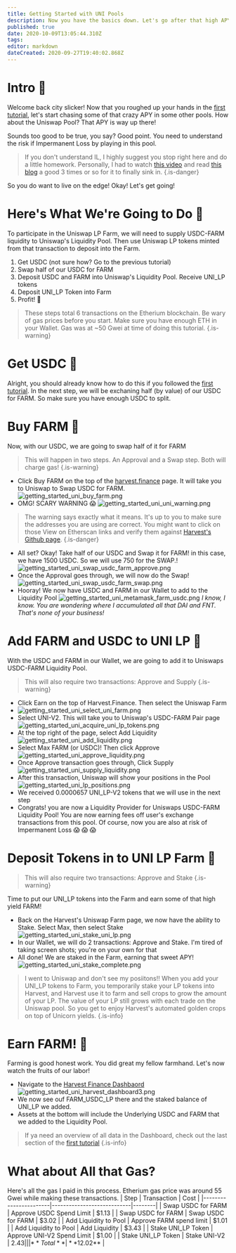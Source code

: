 ```yaml
---
title: Getting Started with UNI Pools
description: Now you have the basics down. Let's go after that high APY in the UNI Pool!
published: true
date: 2020-10-09T13:05:44.310Z
tags: 
editor: markdown
dateCreated: 2020-09-27T19:40:02.868Z
---
```


# Intro :corn:
Welcome back city slicker! Now that you roughed up your hands in the [first tutorial](/en/getting-started), let's start chasing some of that crazy APY in some other pools. How about the Uniswap Pool? That APY is way up there!

Sounds too good to be true, you say? Good point. You need to understand the risk if Impermanent Loss by playing in this pool.

> If you don't understand IL, I highly suggest you stop right here and do a little homework. Personally, I had to watch [this video](https://www.youtube.com/watch?v=8XJ1MSTEuU0) and read [this blog](https://blog.bancor.network/beginners-guide-to-getting-rekt-by-impermanent-loss-7c9510cb2f22) a good 3 times or so for it to finally sink in.
{.is-danger}

So you do want to live on the edge! Okay! Let's get going!
# Here's What We're Going to Do :tractor:
To participate in the Uniswap LP Farm, we will need to supply USDC-FARM liquidity to Uniswap's Liquidity Pool. Then use Uniswap LP tokens minted from that transaction to deposit into the Farm.
1. Get USDC (not sure how? Go to the previous tutorial)
1. Swap half of our USDC for FARM
1. Deposit USDC and FARM into Uniswap's Liquidity Pool. Receive UNI_LP tokens
1. Deposit UNI_LP Token into Farm
1. Profit! :bread:
> These steps total 6 transactions on the Etherium blockchain. Be wary of gas prices before you start. Make sure you have enough ETH in your Wallet. Gas was at ~50 Gwei at time of doing this tutorial.
{.is-warning}

# Get USDC :watermelon:
Alright, you should already know how to do this if you followed the [first tutorial](/en/getting-started). 
In the next step, we will be exchaning half (by value) of our USDC for FARM. So make sure you have enough USDC to split.
# Buy FARM :strawberry:
Now, with our USDC, we are going to swap half of it for FARM
>  This will happen in two steps. An Approval and a Swap step. Both will charge gas!
{.is-warning}
- Click Buy FARM on the top of the [harvest.finance](https://harvest.finance) page. It will take you to Uniswap to Swap USDC for FARM.
![getting_started_uni_buy_farm.png](/getting_started_uni_buy_farm.png)
- OMG! SCARY WARNING :scream:
![getting_started_uni_uni_warning.png](/getting_started_uni_uni_warning.png)
> The warning says exactly what it means. It's up to you to make sure the addresses you are using are correct. You might want to click on those View on Etherscan links and verify them against [Harvest's Github page](https://github.com/harvest-finance/harvest).
{.is-danger}
- All set? Okay! Take half of our USDC and Swap it for FARM! in this case, we have 1500 USDC. So we will use 750 for the SWAP.!
![getting_started_uni_swap_usdc_farm_approve.png](/getting_started_uni_swap_usdc_farm_approve.png)
- Once the Approval goes through, we will now do the Swap!
![getting_started_uni_swap_usdc_farm_swap.png](/getting_started_uni_swap_usdc_farm_swap.png)
- Hooray! We now have USDC and FARM in our Wallet to add to the Liquidity Pool
![getting_started_uni_metamask_farm_usdc.png](/getting_started_uni_metamask_farm_usdc.png)
*I know, I know. You are wondering where I accumulated all that DAI and FNT. That's none of your business!*
# Add FARM and USDC to UNI LP :apple:
With the USDC and FARM in our Wallet, we are going to add it to Uniswaps USDC-FARM Liquidity Pool.
> This will also require two transactions: Approve and Supply
{.is-warning}
- Click Earn on the top of Harvest.Finance. Then select the Uniswap Farm
- ![getting_started_uni_select_uni_farm.png](/getting_started_uni_select_uni_farm.png)
- Select UNI-V2. This will take you to Uniswap's USDC-FARM Pair page
![getting_started_uni_acquire_uni_lp_tokens.png](/getting_started_images/getting_started_uni_acquire_uni_lp_tokens.png)
- At the top right of the page, select Add Liquidity
![getting_started_uni_add_liquidity.png](/getting_started_images/getting_started_uni_add_liquidity.png)
- Select Max FARM (or USDC)! Then click Approve
![getting_started_uni_approve_liquidity.png](/getting_started_images/getting_started_uni_approve_liquidity.png)
- Once Approve transaction goes through, Click Supply
![getting_started_uni_supply_liquidity.png](/getting_started_images/getting_started_uni_supply_liquidity.png)
- After this transaction, Uniswap will show your positions in the Pool
![getting_started_uni_lp_positions.png](/getting_started_images/getting_started_uni_lp_positions.png)
- We received 0.0000657 UNI_LP-V2 tokens that we will use in the next step
- Congrats! you are now a Liquidity Provider for Uniswaps USDC-FARM Liquidity Pool! You are now earning fees off user's exchange transactions from this pool. Of course, now you are also at risk of Impermanent Loss :scream: :scream: :scream:
# Deposit Tokens in to UNI LP Farm :seedling:
> This will also require two transactions: Approve and Stake
{.is-warning}

Time to put our UNI_LP tokens into the Farm and earn some of that high yield FARM!
- Back on the Harvest's Uniswap Farm page, we now have the ability to Stake. Select Max, then select Stake
![getting_started_uni_stake_uni_lp.png](/getting_started_images/getting_started_uni_stake_uni_lp.png)
- In our Wallet, we will do 2 transactions: Approve and Stake. I'm tired of taking screen shots; you're on your own for that
- All done! We are staked in the Farm, earning that sweet APY!
![getting_started_uni_stake_complete.png](/getting_started_images/getting_started_uni_stake_complete.png)
> I went to Uniswap and don't see my posiitons!! When you add your UNI_LP tokens to Farm, you temporarily stake your LP tokens into Harvest, and Harvest use it to farm and sell crops to grow the amount of your LP. The value of your LP still grows with each trade on the Uniswap pool. So you get to enjoy Harvest's automated golden crops on top of Unicorn yields.
{.is-info}
# Earn FARM! :bread:
Farming is good honest work. You did great my fellow farmhand. Let's now watch the fruits of our labor!
- Navigate to the [Harvest Finance Dashbaord](https://harvestfi.github.io/dashboard/)
![getting_started_uni_harvest_dashboard3.png](/getting_started_images/getting_started_uni_harvest_dashboard3.png)
- We now see ouf FARM_USDC_LP there and the staked balance of UNI_LP we added.
- Assets at the bottom will include the Underlying USDC and FARM that we added to the Liquidity Pool.
> If ya need an overview of all data in the Dashboard, check out the last section of the [first tutorial](/en/getting-started#watch-your-bounty-grow)
{.is-info}
# What about All that Gas?
Here's all the gas I paid in this process. Etherium gas price was around 55 Gwei while making these transactions.
| Step                  | Transaction                | Cost   |
|-----------------------|----------------------------|--------|
| Swap USDC for FARM    | Approve USDC Spend Limit   |  $1.13 |
| Swap USDC for FARM    | Swap USDC for FARM         |  $3.02 |
| Add Liquidity to Pool | Approve FARM spend limit   |  $1.01 |
| Add Liquidity to Pool | Add Liquidity              |  $3.43 |
| Stake UNI_LP Token    | Approve UNI-V2 Spend Limit |  $1.00 |
| Stake UNI_LP Token    | Stake UNI-V2               |  $2.43 |
|                       | **Total**                      | **$12.02** |

